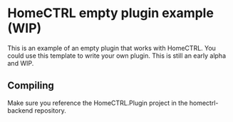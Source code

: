 # HomeCTRL empty plugin example (WIP)

This is an example of an empty plugin that works with HomeCTRL. You could use this template to write your own plugin. This is still an early alpha and WIP.

## Compiling

Make sure you reference the HomeCTRL.Plugin project in the homectrl-backend repository.